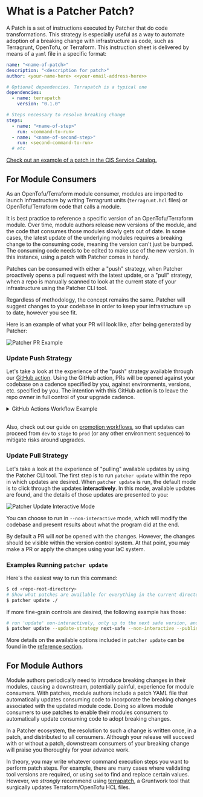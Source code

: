 # What is a Patcher Patch?

A Patch is a set of instructions executed by Patcher that do code transformations.
This strategy is especially useful as a way to automate adoption of a breaking change with infrastructure as code, such as Terragrunt, OpenTofu, or Terraform.
This instruction sheet is delivered by means of a `yaml` file in a specific format:

```yaml title=".patcher/patches/v1.0.0/mypatch/patch.yaml"
name: "<name-of-patch>"
description: "<description for patch>"
author: <your-name-here> <<your-email-address-here>>

# Optional dependencies. Terrapatch is a typical one
dependencies:
  - name: terrapatch
    version: "0.1.0"

# Steps necessary to resolve breaking change
steps:
  - name: "<name-of-step>"
    run: <command-to-run>
  - name: "<name-of-second-step>"
    run: <second-command-to-run>
  # etc
```

[Check out an example of a patch in the CIS Service Catalog.](https://github.com/gruntwork-io/terraform-aws-service-catalog/blob/c3d5ede211fc3230a7d493ceea43622b337ee88a/.patcher/patches/v0.96.4/switch-to-cis-rds-module/patch.yaml)

## For Module Consumers

As an OpenTofu/Terraform module consumer, modules are imported to launch infrastructure by writing Terragrunt units (`terragrunt.hcl` files) or OpenTofu/Terraform code that calls a module.

It is best practice to reference a specific version of an OpenTofu/Terraform module. 
Over time, module authors release new versions of the module, and the code that consumes those modules slowly gets out of date. 
In some cases, the latest update of the underlying modules requires a breaking change to the consuming code, meaning the version can't just be bumped. 
The consuming code needs to be edited to make use of the new version. 
In this instance, using a patch with Patcher comes in handy.

Patches can be consumed with either a "push" strategy, when Patcher proactively opens a pull request with the latest update, or a "pull" strategy, when a repo is manually scanned to look at the current state of your infrastructure using the Patcher CLI tool.

Regardless of methodology, the concept remains the same. 
Patcher will suggest changes to your codebase in order to keep your infrastructure up to date, however you see fit. 

Here is an example of what your PR will look like, after being generated by Patcher:

![Patcher PR Example](/img/patcher/pr-example.png)

### Update Push Strategy

Let's take a look at the experience of the "push" strategy available through our [GitHub action](https://github.com/gruntwork-io/patcher-action). 
Using the GitHub action, PRs will be opened against your codebase on a cadence specified by you, against environments, versions, etc. specified by you. 
The intention with this GitHub action is to leave the repo owner in full control of your upgrade cadence. 

<details>
  <summary>GitHub Actions Workflow Example</summary>
  
  ```yaml
name: Update Dependencies
on:
  workflow_dispatch:
  repository_dispatch:
    types: [new_module_release]
  schedule:
    # 04:15 UTC on Mondays
    - cron: "15 4 * * 1"
  pull_request_target:
    types:
      - closed
    branches:
      - main

permissions:
  contents: write

env:
  ENV_FOLDER_NAME: .
  PR_BRANCH_PREFIX: patcher-updates-

jobs:
  trigger-next-env:
    if: github.event.pull_request.merged == true && contains(github.event.pull_request.labels.*.name, 'updates-dev')
    runs-on: ubuntu-latest
    steps:
      - shell: bash
        id: dependency
        env:
          PR_BRANCH_PREFIX: ${{ env.PR_BRANCH_PREFIX }}
          BRANCH: ${{ github.head_ref }}
        run: |
          dep=${BRANCH#"$PR_BRANCH_PREFIX"}
          echo "dependency=$dep" >> "$GITHUB_OUTPUT"

      - uses: peter-evans/repository-dispatch@main
        with:
          token: ${{ github.token }}
          repository: ${{ github.repository }}
          event-type: dev_updates_merged
          client-payload: '{"ref": "${{ github.ref }}", "sha": "${{ github.sha }}", "branch": "${{ github.head_ref }}", "dependency": "${{ steps.dependency.outputs.dependency }}"}'

  patcher-report:
    if: github.event_name == 'repository_dispatch' || github.event_name == 'schedule' || github.event_name == 'workflow_dispatch'
    runs-on: ubuntu-latest
    outputs:
      spec: ${{ steps.get-spec.outputs.spec }}
    steps:
      - uses: actions/checkout@v4
      - uses: gruntwork-io/patcher-action@main
        id: get-spec
        with:
          patcher_command: report
          github_token: ${{ secrets.PIPELINES_READ_TOKEN }}
          include_dirs: "*/**"
          working_dir: ./
          spec_file: patcher-spec.json

  update-env:
    needs: [patcher-report]
    runs-on: ubuntu-latest
    strategy:
      fail-fast: false
      matrix:
        dependency: ${{ fromJson(needs.patcher-report.outputs.spec).Dependencies }}
    steps:
      - uses: actions/checkout@v4

      - name: Create the spec file
        shell: bash
        run: |
          echo '${{ needs.patcher-report.outputs.spec }}' > patcher-spec.json

      - uses: gruntwork-io/patcher-action@main
        with:
          patcher_command: update
          github_token: ${{ secrets.PIPELINES_READ_TOKEN }}
          working_dir: ${{ env.ENV_FOLDER_NAME }}
          dependency: ${{ matrix.dependency.ID }}
          spec_file: patcher-spec.json
          pull_request_title: "[Patcher] Update ${{ matrix.dependency.ID }}"
          pull_request_branch: "${{ env.PR_BRANCH_PREFIX }}${{ matrix.dependency.ID }}"
  ```
</details>
<br/>

Also, check out our guide on [promotion workflows](/2.0/docs/patcher/guides/promotion-workflows), so that updates can proceed from `dev` to `stage` to `prod` (or any other environment sequence) to mitigate risks around upgrades. 

### Update Pull Strategy

Let's take a look at the experience of "pulling" available updates by using the Patcher CLI tool. 
The first step is to run `patcher update` within the repo in which updates are desired. 
When `patcher update` is run, the default mode is to click through the updates **interactively**. 
In this mode, available updates are found, and the details of those updates are presented to you:

![Patcher Update Interactive Mode](/img/patcher/interactive-update.png)

You can choose to run in `--non-interactive` mode, which will modify the codebase and present results about what the program did at the end. 

By default a PR will _not_ be opened with the changes.
However, the changes should be visible within the version control system. At that point, you may make a PR or apply the changes using your IaC system.

### Examples Running `patcher update`

Here's the easiest way to run this command:

```bash
$ cd <repo-root-directory>
# Show what patches are available for everything in the current directory and all it's children
$ patcher update ./
```

If more fine-grain controls are desired, the following example has those:

```bash
# run 'update' non-interactively, only up to the next safe version, and publish a PR with the changes
$ patcher update --update-strategy next-safe --non-interactive --publish --pr-branch grunty/update-via-patcher --pr-title "[Patcher] Update All Dependencies to Next Safe"
```

More details on the available options included in `patcher update` can be found in the [reference section](/2.0/reference/patcher/index.md#update). 

## For Module Authors

Module authors periodically need to introduce breaking changes in their modules, causing a downstream, potentially painful, experience for module consumers. 
With patches, module authors include a patch YAML file that automatically updates consuming code to incorporate the breaking changes associated with the updated module code.
Doing so allows module consumers to use patches to enable their modules consumers to automatically update consuming code to adopt breaking changes.

In a Patcher ecosystem, the resolution to such a change is written once, in a patch, and distributed to all consumers. 
Although your release will succeed with or without a patch, downstream consumers of your breaking change will praise you thoroughly for your advance work. 

In theory, you may write whatever command execution steps you want to perform patch steps. 
For example, there are many cases where validating tool versions are required, or using `sed` to find and replace certain values. 
However, we _strongly_ recommend using [terrapatch](https://github.com/gruntwork-io/terrapatch), a Gruntwork tool that surgically updates Terraform/OpenTofu HCL files.  
